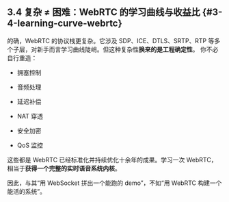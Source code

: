 ## 3.4 复杂 ≠ 困难：WebRTC 的学习曲线与收益比 {#3-4-learning-curve-webrtc}
的确，WebRTC 的协议栈更复杂。它涉及 SDP、ICE、DTLS、SRTP、RTP 等多个子层，对新手而言学习曲线陡峭。但这种复杂性**换来的是工程确定性**。 你不必自行重造：

- 拥塞控制
    
- 音频处理
    
- 延迟补偿
    
- NAT 穿透
    
- 安全加密
    
- QoS 监控
    

这些都是 WebRTC 已经标准化并持续优化十余年的成果。学习一次 WebRTC，相当于**获得一个完整的实时语音系统内核**。

因此，与其“用 WebSocket 拼出一个能跑的 demo”，不如“用 WebRTC 构建一个能活的系统”。